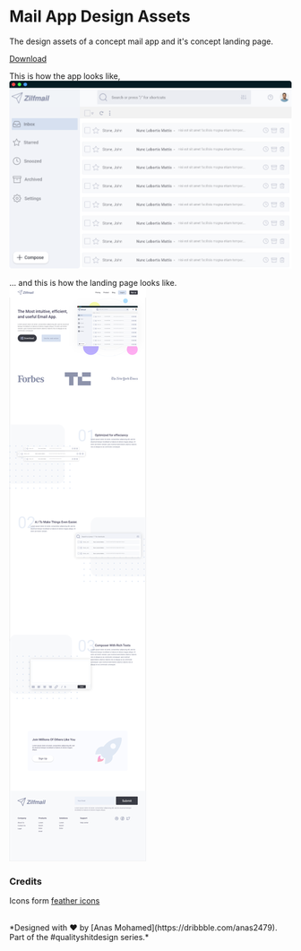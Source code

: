 # Mail App Design Assets 
The design assets of a concept mail app and it's concept landing page.




[Download](https://download-directory.github.io/?url=https%3A%2F%2Fgithub.com%2FAmohamed2479%2Fdesign-Assets%2Ftree%2Fmaster%2FMail%2520App%2520design%2520assets)

This is how the app looks like,
![](design/mail-app.png)

... and this is how the landing page looks like.
![](design/landing-page-design.png)





### Credits

Icons form [feather icons](https://feathericons.com/)

<br>
*Designed with ♥ by [Anas Mohamed](https://dribbble.com/anas2479).<br> Part of the #qualityshitdesign series.*
